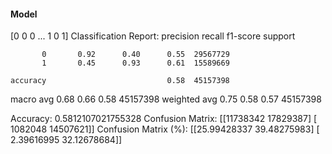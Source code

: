 #### Model
[0 0 0 ... 1 0 1]
Classification Report:
              precision    recall  f1-score   support

           0       0.92      0.40      0.55  29567729
           1       0.45      0.93      0.61  15589669

    accuracy                           0.58  45157398
   macro avg       0.68      0.66      0.58  45157398
weighted avg       0.75      0.58      0.57  45157398

Accuracy: 0.5812107021755328
Confusion Matrix:
[[11738342 17829387]
 [ 1082048 14507621]]
Confusion Matrix (%):
[[25.99428337 39.48275983]
 [ 2.39616995 32.12678684]]
